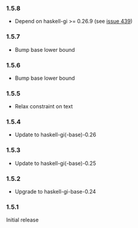 ### 1.5.8

+ Depend on haskell-gi >= 0.26.9 (see [issue 439](https://github.com/haskell-gi/haskell-gi/issues/439))

### 1.5.7

+ Bump base lower bound

### 1.5.6

+ Bump base lower bound

### 1.5.5

+ Relax constraint on text

### 1.5.4

+ Update to haskell-gi(-base)-0.26

### 1.5.3

+ Update to haskell-gi(-base)-0.25

### 1.5.2

+ Upgrade to haskell-gi-base-0.24

### 1.5.1

Initial release
